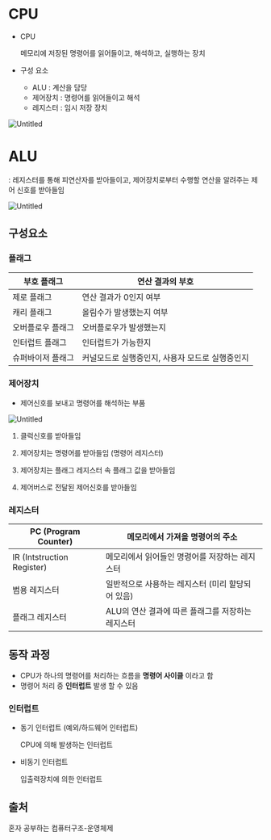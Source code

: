 # CPU

- CPU
    
    메모리에 저장된 명령어를 읽어들이고, 해석하고, 실행하는 장치
    
- 구성 요소
    - ALU : 계산을 담당
    - 제어장치 : 명령어를 읽어들이고 해석
    - 레지스터 : 임시 저장 장치

![Untitled](https://prod-files-secure.s3.us-west-2.amazonaws.com/2e1dc2d7-ab73-4426-bd42-ea5511afa0c1/8bafdec0-a95c-4781-9607-5b230c983a1e/Untitled.png)

# ALU

: 레지스터를 통해 피연산자를 받아들이고, 제어장치로부터 수행할 연산을 알려주는 제어 신호를 받아들임

![Untitled](https://prod-files-secure.s3.us-west-2.amazonaws.com/2e1dc2d7-ab73-4426-bd42-ea5511afa0c1/2cf277be-5c21-4fe4-8e38-20611990c44e/Untitled.png)

## 구성요소

### 플래그

| 부호 플래그 | 연산 결과의 부호 |
| --- | --- |
| 제로 플래그 | 연산 결과가 0인지 여부 |
| 캐리 플래그 | 올림수가 발생했는지 여부 |
| 오버플로우 플래그 | 오버플로우가 발생했는지 |
| 인터럽트 플래그 | 인터럽트가 가능한지 |
| 슈퍼바이저 플래그 | 커널모드로 실행중인지, 사용자 모드로 실행중인지 |

### 제어장치

- 제어신호를 보내고 명령어를 해석하는 부품

![Untitled](https://prod-files-secure.s3.us-west-2.amazonaws.com/2e1dc2d7-ab73-4426-bd42-ea5511afa0c1/ffb49b0d-86ea-4136-9dc8-9026e16bd905/Untitled.png)

1) 클럭신호를 받아들임

2) 제어장치는 명령어를 받아들임 (명령어 레지스터)

3) 제어장치는 플래그 레지스터 속 플래그 값을 받아들임

4) 제어버스로 전달된 제어신호를 받아들임

### 레지스터

| PC (Program Counter) | 메모리에서 가져올 명령어의 주소  |
| --- | --- |
| IR (Intstruction Register) | 메모리에서 읽어들인 명령어를 저장하는 레지스터 |
| 범용 레지스터 | 일반적으로 사용하는 레지스터 (미리 할당되어 있음) |
| 플래그 레지스터 | ALU의 연산 결과에 따른 플래그를 저장하는 레지스터 |

## 동작 과정

- CPU가 하나의 명령어를 처리하는 흐름을 **명령어 사이클** 이라고 함
- 명령어 처리 중 **인터럽트** 발생 할 수 있음

### 인터럽트

- 동기 인터럽트 (예외/하드웨어 인터럽트)
    
    CPU에 의해 발생하는 인터럽트
    
- 비동기 인터럽트
    
    입출력장치에 의한 인터럽트


## 출처
혼자 공부하는 컴퓨터구조-운영체제